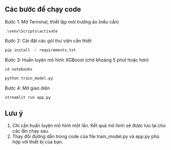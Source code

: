 ## Các bước để chạy code

Bước 1: Mở Terminal, thiết lập môi trưởng ảo (nếu cần)
```
.\venv\Scripts\activate
```

Bước 2: Cài đặt các gói thư viện cần thiết

```bash
pip install -r requirements.txt
```
Bước 3: Huấn luyện mô hình XGBoost (chờ khoảng 5 phút hoặc hơn)
```
cd notebooks
```
```python
python train_model.py
```

Bước 4: Mở giao diện

```python
streamlit run app.py
```
## Lưu ý
1. Chỉ cần huấn luyện mô hình một lần. Kết quả mô hình sẽ được lưu lại cho các lần chạy  sau.
2. Thay đổi đường dẫn trong code của file train_model.py và app.py phù hợp với thiết bị của bạn.
